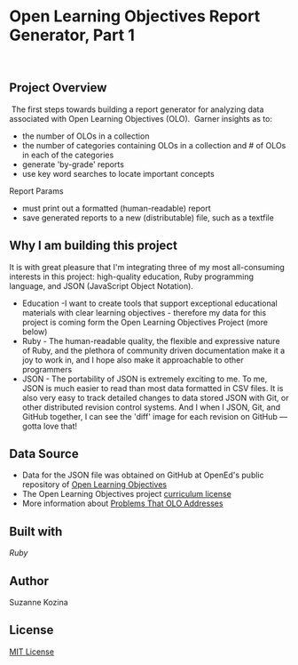 # Open Learning Objectives Report Generator, Part 1
​
## Project Overview
​
The first steps towards building a report generator for analyzing data associated with Open Learning Objectives (OLO).
​
Garner insights as to:
* the number of OLOs in a collection
* the number of categories containing OLOs in a collection and # of OLOs in each of the categories
* generate 'by-grade' reports
* use key word searches to locate important concepts

Report Params
* must print out a formatted (human-readable) report
* save generated reports to a new (distributable) file, such as a textfile

## Why I am building this project
It is with great pleasure that I'm integrating three of my most all-consuming interests in this project: high-quality education, Ruby programming language, and JSON (JavaScript Object Notation).
* Education -I want to create tools that support exceptional educational materials with clear learning objectives - therefore my data for this project is coming form the Open Learning Objectives Project (more below)
* Ruby - The human-readable quality, the flexible and expressive nature of Ruby, and the plethora of community driven documentation make it a joy to work in, and I hope also make it approachable to other programmers
* JSON - The portability of JSON is extremely exciting to me. To me, JSON is much easier to read than most data formatted in CSV files. It is also very easy to track detailed changes to data stored JSON with Git, or other distributed revision control systems. And I when I JSON, Git, and GitHub together, I can see the 'diff' image for each revision on GitHub — gotta love that!
## Data Source
* Data for the JSON file was obtained on GitHub at OpenEd's public repository of [Open Learning Objectives](https://github.com/openedinc/OpenLearningObjectives)
* The Open Learning Objectives project [curriculum license](https://github.com/openedinc/OpenLearningObjectives/blob/master/license.md)
* More information about [Problems That OLO Addresses](https://github.com/openedinc/OpenLearningObjectives/blob/master/README.md)

## Built with
*Ruby*
​

## Author
Suzanne Kozina
​
## License
[MIT License](LICENSE.txt)
​
